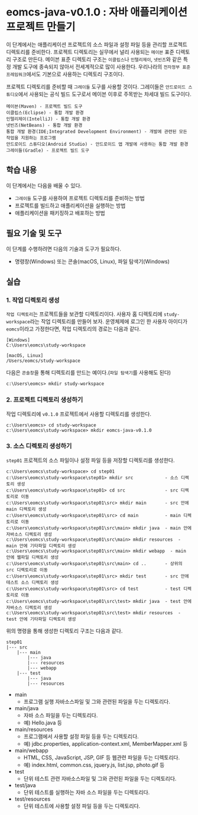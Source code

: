 # eomcs-java-v0.1.0 : 자바 애플리케이션 프로젝트 만들기
이 단계에서는 애플리케이션 프로젝트의 소스 파일과 설정 파일 등을 관리할 프로젝트 디렉토리를 준비한다. 
프로젝트 디렉토리는 실무에서 널리 사용되는 `메이븐` 표준 디렉토리 구조로 만든다. 
메이븐 표준 디렉토리 구조는 `이클립스`나 `인텔리제이`, `넷빈즈`와 같은 특정 개발 도구에 종속되지 않아서 전세계적으로 많이 사용한다.
우리나라의 `전자정부 표준프레임워크`에서도 기본으로 사용하는 디렉토리 구조이다. 

프로젝트 디렉토리를 준비할 때 `그레이들` 도구를 사용할 것이다. 
그레이들은 `안드로이드 스튜디오`에서 사용되는 공식 빌드 도구로서 메이븐 이후로 주목받는 차세대 빌드 도구이다.

```
메이븐(Maven) - 프로젝트 빌드 도구
이클립스(Eclipse) - 통합 개발 환경
인텔리제이(IntelliJ) - 통합 개발 환경
넷빈즈(NetBeans) - 통합 개발 환경
통합 개발 환경(IDE;Integrated Development Environment) - 개발에 관련된 모든 작업을 지원하는 프로그램
안드로이드 스튜디오(Android Studio) - 안드로이드 앱 개발에 사용하는 통합 개발 환경
그레이들(Gradle) - 프로젝트 빌드 도구
```

## 학습 내용
이 단계에서는 다음을 배울 수 있다.
- `그레이들` 도구를 사용하여 프로젝트 디렉토리를 준비하는 방법
- 프로젝트를 빌드하고 애플리케이션을 실행하는 방법
- 애플리케이션을 패키징하고 배포하는 방법 

## 필요 기술 및 도구
이 단계를 수행하려면 다음의 기술과 도구가 필요하다.
- 명령창(Windows) 또는 콘솔(macOS, Linux), 파일 탐색기(Windows)

## 실습

### 1. 작업 디렉토리 생성
`작업 디렉토리`는 프로젝트들을 보관할 디렉토리이다. 
사용자 홈 디렉토리에 `study-workspace`라는 작업 디렉토리를 만들어 보자. 
운영체제에 로그인 한 사용자 아이디가 `eomcs`이라고 가정한다면, 작업 디렉토리의 경로는 다음과 같다.
```
[Windows] 
C:\Users\eomcs\study-workspace

[macOS, Linux]
/Users/eomcs/study-workspace
```

다음은 `콘솔창`을 통해 디렉토리를 만드는 예이다.(`파일 탐색기`를 사용해도 된다)
```
c:\Users\eomcs> mkdir study-workspace
```

### 2. 프로젝트 디렉토리 생성하기
작업 디렉토리에 `v0.1.0` 프로젝트에서 사용할 디렉토리를 생성한다.
```
c:\Users\eomcs> cd study-workspace
c:\Users\eomcs\study-workspace> mkdir eomcs-java-v0.1.0
```

### 3. 소스 디렉토리 생성하기
`step01` 프로젝트의 소스 파일이나 설정 파일 등을 저장할 디렉토리를 생성한다.
```
c:\Users\eomcs\study-workspace> cd step01
c:\Users\eomcs\study-workspace\step01> mkdir src            - 소스 디렉토리 생성
c:\Users\eomcs\study-workspace\step01> cd src               - src 디렉토리로 이동
c:\Users\eomcs\study-workspace\step01\src> mkdir main       - src 안에 main 디렉토리 생성
c:\Users\eomcs\study-workspace\step01\src> cd main          - main 디렉토리로 이동
c:\Users\eomcs\study-workspace\step01\src\main> mkdir java  - main 안에 자바소스 디렉토리 생성
c:\Users\eomcs\study-workspace\step01\src\main> mkdir resources  - main 안에 기타파일 디렉토리 생성
c:\Users\eomcs\study-workspace\step01\src\main> mkdir webapp  - main 안에 웹파일 디렉토리 생성
c:\Users\eomcs\study-workspace\step01\src\main> cd ..       - 상위의 src 디렉토리로 이동
c:\Users\eomcs\study-workspace\step01\src> mkdir test       - src 안에 테스트 소스 디렉토리 생성
c:\Users\eomcs\study-workspace\step01\src> cd test          - test 디렉토리로 이동
c:\Users\eomcs\study-workspace\step01\src\test> mkdir java  - test 안에 자바소스 디렉토리 생성
c:\Users\eomcs\study-workspace\step01\src\test> mkdir resources  - test 안에 기타파일 디렉토리 생성
```

위의 명령을 통해 생성한 디렉토리 구조는 다음과 같다.
```
step01
|--- src
    |--- main
        |--- java
        |--- resources
        |--- webapp
    |--- test
        |--- java
        |--- resources
```  
- main
    - 프로그램 실행 자바소스파일 및 그와 관련된 파일을 두는 디렉토리다.
- main/java
    - 자바 소스 파일을 두는 디렉토리다.
    - 예) Hello.java 등
- main/resources
    - 프로그램에서 사용할 설정 파일 등을 두는 디렉토리다.
    - 예) jdbc.properties, application-context.xml, MemberMapper.xml 등
- main/webapp
    - HTML, CSS, JavaScript, JSP, GIF 등 웹관련 파일을 두는 디렉토리다.
    - 예) index.html, common.css, jquery.js, list.jsp, photo.gif 등
- test
    - 단위 테스트 관련 자바소스파일 및 그와 관련된 파일을 두는 디렉토리다.
- test/java
    - 단위 테스트를 실행하는 자바 소스 파일을 두는 디렉토리다.
- test/resources
    - 단위 테스트에 사용할 설정 파일 등을 두는 디렉토리다.
